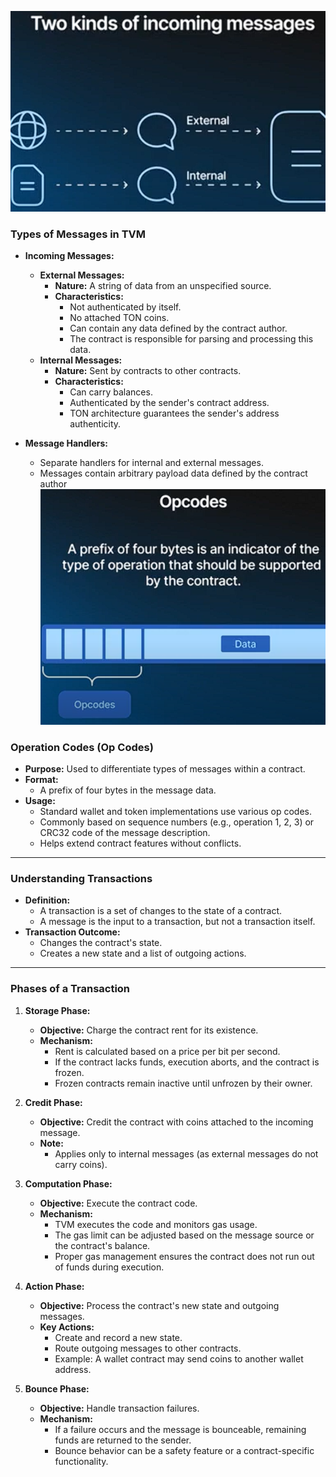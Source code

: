 
![alt text](image-14.png)

### **Types of Messages in TVM**

-   **Incoming Messages:**

    -   **External Messages:**
        -   **Nature:** A string of data from an unspecified source.
        -   **Characteristics:**
            -   Not authenticated by itself.
            -   No attached TON coins.
            -   Can contain any data defined by the contract author.
            -   The contract is responsible for parsing and processing this data.
    -   **Internal Messages:**
        -   **Nature:** Sent by contracts to other contracts.
        -   **Characteristics:**
            -   Can carry balances.
            -   Authenticated by the sender's contract address.
            -   TON architecture guarantees the sender's address authenticity.
-   **Message Handlers:**

    -   Separate handlers for internal and external messages.
    -   Messages contain arbitrary payload data defined by the contract author
![alt text](image-15.png) 

### **Operation Codes (Op Codes)**

-   **Purpose:** Used to differentiate types of messages within a contract.
-   **Format:**
    -   A prefix of four bytes in the message data.
-   **Usage:**
    -   Standard wallet and token implementations use various op codes.
    -   Commonly based on sequence numbers (e.g., operation 1, 2, 3) or CRC32 code of the message description.
    -   Helps extend contract features without conflicts.

* * * *

### **Understanding Transactions**

-   **Definition:**
    -   A transaction is a set of changes to the state of a contract.
    -   A message is the input to a transaction, but not a transaction itself.
-   **Transaction Outcome:**
    -   Changes the contract's state.
    -   Creates a new state and a list of outgoing actions.

* * * *

### **Phases of a Transaction**

1.  **Storage Phase:**

    -   **Objective:** Charge the contract rent for its existence.
    -   **Mechanism:**
        -   Rent is calculated based on a price per bit per second.
        -   If the contract lacks funds, execution aborts, and the contract is frozen.
        -   Frozen contracts remain inactive until unfrozen by their owner.
2.  **Credit Phase:**

    -   **Objective:** Credit the contract with coins attached to the incoming message.
    -   **Note:**
        -   Applies only to internal messages (as external messages do not carry coins).
3.  **Computation Phase:**

    -   **Objective:** Execute the contract code.
    -   **Mechanism:**
        -   TVM executes the code and monitors gas usage.
        -   The gas limit can be adjusted based on the message source or the contract's balance.
        -   Proper gas management ensures the contract does not run out of funds during execution.
4.  **Action Phase:**

    -   **Objective:** Process the contract's new state and outgoing messages.
    -   **Key Actions:**
        -   Create and record a new state.
        -   Route outgoing messages to other contracts.
        -   Example: A wallet contract may send coins to another wallet address.
5.  **Bounce Phase:**

    -   **Objective:** Handle transaction failures.
    -   **Mechanism:**
        -   If a failure occurs and the message is bounceable, remaining funds are returned to the sender.
        -   Bounce behavior can be a safety feature or a contract-specific functionality.